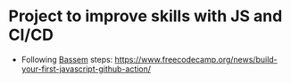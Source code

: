 # Project to improve skills with JS and CI/CD

- Following [Bassem] steps: https://www.freecodecamp.org/news/build-your-first-javascript-github-action/
    
    
    

[bassem]: <https://twitter.com/BassemDy>